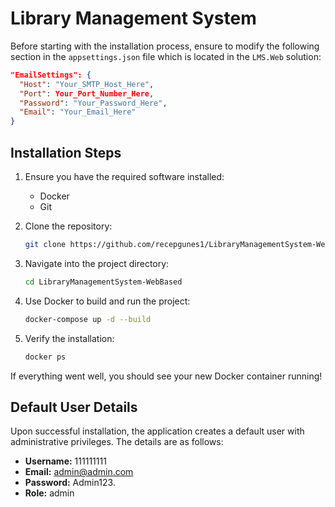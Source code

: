 # Library Management System

Before starting with the installation process, ensure to modify the following section in the `appsettings.json` file which is located in the `LMS.Web` solution:
```json
"EmailSettings": {
  "Host": "Your_SMTP_Host_Here",
  "Port": Your_Port_Number_Here,
  "Password": "Your_Password_Here",
  "Email": "Your_Email_Here"
}
```

## Installation Steps

1. Ensure you have the required software installed:
    * Docker
    * Git

2. Clone the repository:
    ```bash
    git clone https://github.com/recepgunes1/LibraryManagementSystem-WebBased.git
    ```

3. Navigate into the project directory:
    ```bash
    cd LibraryManagementSystem-WebBased
    ```

4. Use Docker to build and run the project:
    ```bash
    docker-compose up -d --build
    ```

5. Verify the installation:
    ```bash
    docker ps
    ```

If everything went well, you should see your new Docker container running!

## Default User Details
Upon successful installation, the application creates a default user with administrative privileges. The details are as follows:

- **Username:** 111111111
- **Email:** admin@admin.com
- **Password:** Admin123.
- **Role:** admin
